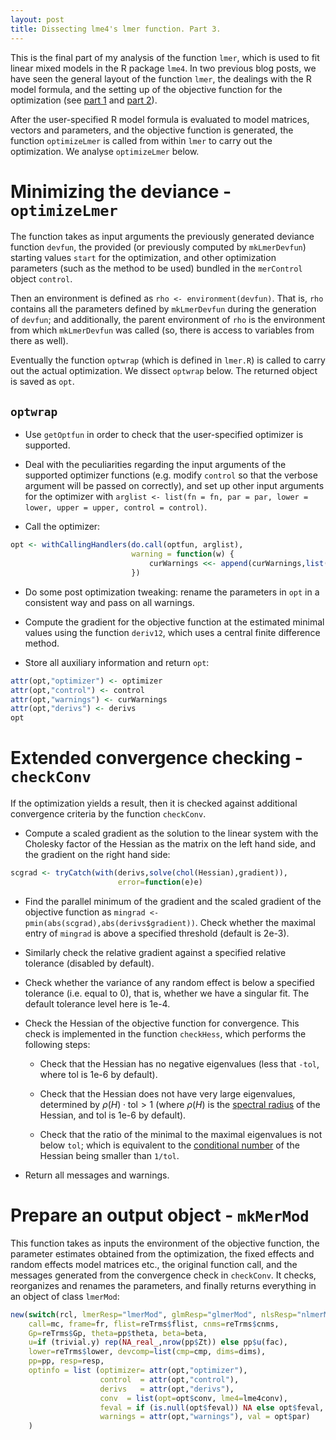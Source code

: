 ```yaml
---
layout: post
title: Dissecting lme4's lmer function. Part 3.
---
```


This is the final part of my analysis of the function `lmer`, which is used to fit linear mixed models in the R package `lme4`.
In two previous blog posts, we have seen the general layout of the function `lmer`, the dealings with the R model formula, and the setting up of the objective function for the optimization (see [part 1](http://agisga.github.io/Dissect_lmer_part1/) and [part 2](http://agisga.github.io/Dissect_lmer_part2/)).

After the user-specified R model formula is evaluated to model matrices, vectors and parameters, and the objective function is generated, the function `optimizeLmer` is called from within `lmer` to carry out the optimization. We analyse `optimizeLmer` below.

# Minimizing the deviance - `optimizeLmer`

The function takes as input arguments the previously generated deviance function `devfun`, the provided (or previously computed by `mkLmerDevfun`) starting values `start` for the optimization, and other optimization parameters (such as the method to be used) bundled in the `merControl` object `control`.

Then an environment is defined as `rho <- environment(devfun)`. That is, `rho` contains all the parameters defined by `mkLmerDevfun` during the generation of `devfun`; and additionally, the parent environment of `rho` is the environment from which `mkLmerDevfun` was called (so, there is access to variables from there as well).

Eventually the function `optwrap` (which is defined in `lmer.R`) is called to carry out the actual optimization. We dissect `optwrap` below. The returned object is saved as `opt`.

## `optwrap`

* Use `getOptfun` in order to check that the user-specified optimizer is supported.

* Deal with the peculiarities regarding the input arguments of the supported optimizer functions (e.g. modify `control` so that the verbose argument will be passed on correctly), and set up other input arguments for the optimizer with `arglist <- list(fn = fn, par = par, lower = lower, upper = upper, control = control)`.

* Call the optimizer:

```R
opt <- withCallingHandlers(do.call(optfun, arglist),
                           warning = function(w) {
                               curWarnings <<- append(curWarnings,list(w$message))
                           })
```

* Do some post optimization tweaking: rename the parameters in `opt` in a consistent way and pass on all warnings.

* Compute the gradient for the objective function at the estimated minimal values using the function `deriv12`, which uses a central finite difference method.

* Store all auxiliary information and return `opt`:

```R
attr(opt,"optimizer") <- optimizer
attr(opt,"control") <- control
attr(opt,"warnings") <- curWarnings
attr(opt,"derivs") <- derivs
opt
```


# Extended convergence checking - `checkConv`

If the optimization yields a result, then it is checked against additional convergence criteria by the function `checkConv`.

* Compute a scaled gradient as the solution to the linear system with the Cholesky factor of the Hessian as the matrix on the left hand side, and the gradient on the right hand side:

```R    
scgrad <- tryCatch(with(derivs,solve(chol(Hessian),gradient)),
                        error=function(e)e)
``` 

* Find the parallel minimum of the gradient and the scaled gradient of the objective function as `mingrad <- pmin(abs(scgrad),abs(derivs$gradient))`. Check whether the maximal entry of `mingrad` is above a specified threshold (default is 2e-3).

* Similarly check the relative gradient against a specified relative tolerance (disabled by default).

* Check whether the variance of any random effect is below a specified tolerance (i.e. equal to 0), that is, whether we have a singular fit. The default tolerance level here is 1e-4.

* Check the Hessian of the objective function for convergence. This check is implemented in the function `checkHess`, which performs the following steps:

  - Check that the Hessian has no negative eigenvalues (less that `-tol`, where tol is 1e-6 by default).

  - Check that the Hessian does not have very large eigenvalues, determined by $\rho(H) \cdot \mathrm{tol} > 1$ (where $\rho(H)$ is the [spectral radius](http://en.wikipedia.org/wiki/Spectral_radius) of the Hessian, and tol is 1e-6 by default).

  - Check that the ratio of the minimal to the maximal eigenvalues is not below `tol`; which is equivalent to the [conditional number](http://en.wikipedia.org/wiki/Condition_number) of the Hessian being smaller than `1/tol`. 

* Return all messages and warnings.


# Prepare an output object - `mkMerMod`

This function takes as inputs the environment of the objective function, the parameter estimates obtained from the optimization, the fixed effects and random effects model matrices etc., the original function call, and the messages generated from the convergence check in `checkConv`. 
It checks, reorganizes and renames the parameters, and finally returns everything in an object of class `lmerMod`:

```R
new(switch(rcl, lmerResp="lmerMod", glmResp="glmerMod", nlsResp="nlmerMod"),
    call=mc, frame=fr, flist=reTrms$flist, cnms=reTrms$cnms,
    Gp=reTrms$Gp, theta=pp$theta, beta=beta,
    u=if (trivial.y) rep(NA_real_,nrow(pp$Zt)) else pp$u(fac),
    lower=reTrms$lower, devcomp=list(cmp=cmp, dims=dims),
    pp=pp, resp=resp,
    optinfo = list (optimizer= attr(opt,"optimizer"),
                    control	 = attr(opt,"control"),
                    derivs	 = attr(opt,"derivs"),
                    conv  = list(opt=opt$conv, lme4=lme4conv),
                    feval = if (is.null(opt$feval)) NA else opt$feval,
                    warnings = attr(opt,"warnings"), val = opt$par)
    )
```

